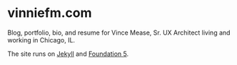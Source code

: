 vinniefm.com
======================

Blog, portfolio, bio, and resume for Vince Mease, Sr. UX Architect living and working in Chicago, IL.

The site runs on [Jekyll](https://github.com/jekyll/jekyll) and [Foundation 5](https://github.com/zurb/foundation).

